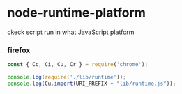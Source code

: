 # node-runtime-platform
ckeck script run in what JavaScript platform

### firefox

```js
const { Cc, Ci, Cu, Cr } = require('chrome');

console.log(require('./lib/runtime'));
console.log(Cu.import(URI_PREFIX + "lib/runtime.js"));
```